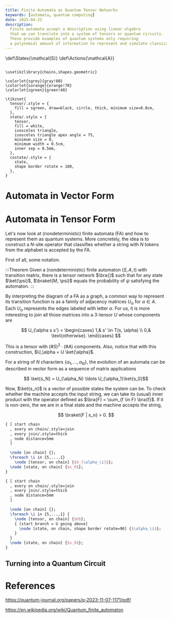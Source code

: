 ```yaml
---
title: Finite Automata as Quantum Tensor Networks
keywords: [automata, quantum computing]
date: 2025-04-22
description:
  Finite automata accept a description using linear algebra
  that we can translate into a system of tensors or quantum circuits.
  These provide examples of quantum systems only requiring
  a polynomial amount of information to represent and simulate classicaly.
---
```


\def\States{\mathcal{S}}
\def\Actions{\mathcal{A}}

```{=tex}

\usetikzlibrary{chains,shapes.geometric}

\colorlet{sgrey}{gray!80}
\colorlet{sorange}{orange!70}
\colorlet{sgreen}{green!40}

\tikzset{
  tensor/.style = {
    fill = sgreen, draw=black, circle, thick, minimum size=0.8cm,
  },
  state/.style = {
    tensor,
    fill = white,
    isosceles triangle,
    isosceles triangle apex angle = 75,
    minimum size = 0,
    minimum width = 0.5cm,
    inner sep = 0.5mm,
  },
  costate/.style = {
    state,
    shape border rotate = 180,
  },
}
```


Automata in Vector Form
=======================


Automata in Tensor Form
=======================

Let's now look at (nondeterministic) finite automata (FA) and how to represent them as quantum systems.
More concretely, the idea is to construct a $N$-site operator that classifies
whether a string with $N$ tokens from the alphabet is accepted by the FA.

First of all, some notation.


:::Theorem
Given a (nondeterministic) finite automaton $(S, A, t)$ with transition matrix,
there is a tensor network $\bra{}$ such that for any state $\ket{\psi}$,
$\braket{M, \psi}$ equals the probability of $\psi$ satisfying the automaton.
:::

By interpreting the diagram of a FA as a graph,
a common way to represent its transition function
is as a family of adjacency matrices $U_\alpha$ for $\alpha \in A$.
Each $U_\alpha$ represents the edges labeled with letter $\alpha$.
For us, it is more interesting to join all those matrices into a 3-tensor $U$
whose components are

$$ U_{\alpha s s'} = \begin{cases}
  1,& s' \in T(s, \alpha) \\
  0,& \text{otherwise}.
\end{cases} $$

This is a tensor with $(\#S)^2 \cdot (\#A)$ components.
Also, notice that with this construction, $U_\alpha = U \ket{\alpha}$.

For a string of $N$ characters $\{\alpha_1,\ldots,\alpha_N\}$,
the evolution of an automata can be described in vector form
as a sequence of matrix applications

$$ \ket{s_N} = U_{\alpha_N} \ldots U_{\alpha_1}\ket{s_0}$$

Now, $\ket{s_n}$ is a vector of possible states the system can be.
To check whether the machine accepts the input string,
we can take its (usual) inner product with the operator defined as
$\bra{F} = \sum_{f \in F} \bra{f}$.
If it is non-zero, the we are in a final state and the machine accepts the string,

$$ \braket{F | s_n} > 0. $$


```tikz
{ [ start chain
  , every on chain/.style=join
  , every join/.style=thick
  , node distance=5mm
  ]

  \node [on chain] {};
  \foreach \i in {5,...,1}
    \node [tensor, on chain] {$U_{\alpha_\i}$};
  \node [state, on chain] {$s_0$};
}
```

```tikz
{ [ start chain
  , every on chain/.style=join
  , every join/.style=thick
  , node distance=5mm
  ]

  \node [on chain] {};
  \foreach \i in {5,...,1} {
    \node [tensor, on chain] {$U$};
    { [start branch = U going above]
      \node [state, on chain, shape border rotate=90] {$\alpha_\i$};
    }
  }
  \node [state, on chain] {$s_0$};
}
```

Turning into a Quantum Circuit
------------------------------





References
==========

https://quantum-journal.org/papers/q-2023-11-07-1171/pdf/

https://en.wikipedia.org/wiki/Quantum_finite_automaton
